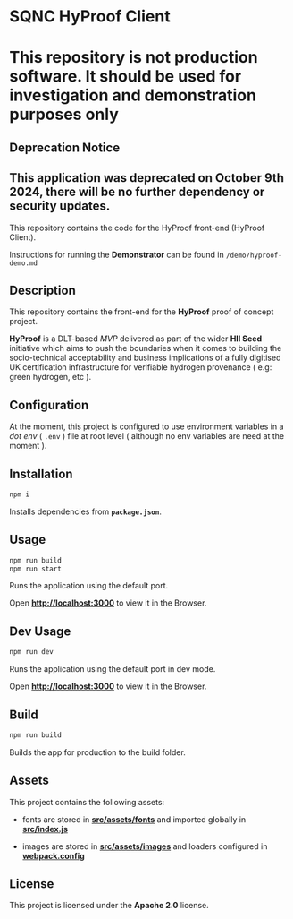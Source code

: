 # SQNC HyProof Client

# This repository is not production software. It should be used for investigation and demonstration purposes only

## Deprecation Notice
This application was deprecated on October 9th 2024, there will be no further dependency or security updates.
---

This repository contains the code for the HyProof front-end (HyProof Client). 

Instructions for running the **Demonstrator** can be found in `/demo/hyproof-demo.md`

## Description

This repository contains the front-end for the **HyProof** proof of concept project.

**HyProof** is a DLT-based _MVP_ delivered as part of the wider **HII Seed** initiative which aims to push the boundaries when it comes to building the socio-technical acceptability and business implications of a fully digitised UK certification infrastructure for verifiable hydrogen provenance ( e.g: green hydrogen, etc ).


## Configuration

At the moment, this project is configured to use environment variables in a _dot env_ ( `.env` ) file at root level ( although no env variables are need at the moment ).

## Installation

```sh
npm i
```

Installs dependencies from **`package.json`**.


## Usage

```sh
npm run build
npm run start
```

Runs the application using the default port.

Open **[http://localhost:3000](http://localhost:3000)** to view it in the Browser.

## Dev Usage

```sh
npm run dev
```

Runs the application using the default port in dev mode.

Open **[http://localhost:3000](http://localhost:3000)** to view it in the Browser.

## Build

```sh
npm run build
```

Builds the app for production to the build folder.

## Assets

This project contains the following assets:

* fonts are stored in **[src/assets/fonts](./src/assets/fonts/)** and imported globally in **[src/index.js](./src/index.js)**

* images are stored in **[src/assets/images](./src/assets/images/)** and loaders configured in **[webpack.config](./webpack.config)**

## License

This project is licensed under the **Apache 2.0** license.
